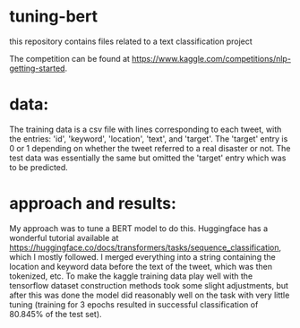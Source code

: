 # tuning-bert
this repository contains files related to a text classification project

The competition can be found at https://www.kaggle.com/competitions/nlp-getting-started. 

# data:
The training data is a csv file with lines corresponding to each tweet, with the entries: 'id', 'keyword', 'location', 'text', and 'target'. The 'target' entry is 0 or 1 depending on whether the tweet referred to a real disaster or not. The test data was essentially the same but omitted the 'target' entry which was to be predicted.

# approach and results:
My approach was to tune a BERT model to do this. Huggingface has a wonderful tutorial available at https://huggingface.co/docs/transformers/tasks/sequence_classification, which I mostly followed. I merged everything into a string containing the location and keyword data before the text of the tweet, which was then tokenized, etc. To make the kaggle training data play well with the tensorflow dataset construction methods took some slight adjustments, but after this was done the model did reasonably well on the task with very little tuning (training for 3 epochs resulted in successful classification of 80.845% of the test set). 
